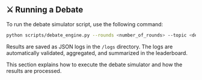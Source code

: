 ## ⚔️ Running a Debate

To run the debate simulator script, use the following command:

```bash
python scripts/debate_engine.py --rounds <number_of_rounds> --topic <debate_topic>
```

Results are saved as JSON logs in the `/logs` directory. The logs are automatically validated, aggregated, and summarized in the leaderboard.

This section explains how to execute the debate simulator and how the results are processed.
